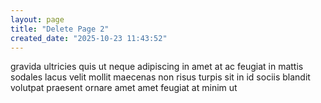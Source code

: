 ```yaml
---
layout: page
title: "Delete Page 2"
created_date: "2025-10-23 11:43:52"
---
```


gravida ultricies quis ut neque adipiscing in amet at ac feugiat in mattis sodales lacus velit mollit maecenas non risus turpis sit in id sociis blandit volutpat praesent ornare amet amet feugiat at minim ut 
